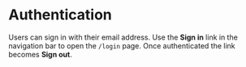 # Authentication

Users can sign in with their email address. Use the **Sign in** link in the navigation bar to open the `/login` page. Once authenticated the link becomes **Sign out**.
